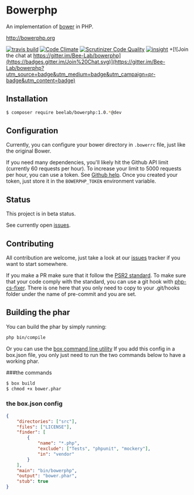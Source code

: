 Bowerphp
========

An implementation of [bower](http://bower.io) in PHP.

http://bowerphp.org

[![travis build](https://api.travis-ci.org/Bee-Lab/bowerphp.png)](https://travis-ci.org/Bee-Lab/bowerphp) 
[![Code Climate](https://codeclimate.com/github/Bee-Lab/bowerphp/badges/gpa.svg)](https://codeclimate.com/github/Bee-Lab/bowerphp)
[![Scrutinizer Code Quality](https://scrutinizer-ci.com/g/Bee-Lab/bowerphp/badges/quality-score.png?b=master)](https://scrutinizer-ci.com/g/Bee-Lab/bowerphp/?branch=master)
[![insight](https://insight.sensiolabs.com/projects/d1fbaca7-0e68-4782-979b-2372a9578c2d/mini.png)](https://insight.sensiolabs.com/projects/d1fbaca7-0e68-4782-979b-2372a9578c2d) +[![Join the chat at https://gitter.im/Bee-Lab/bowerphp](https://badges.gitter.im/Join%20Chat.svg)](https://gitter.im/Bee-Lab/bowerphp?utm_source=badge&utm_medium=badge&utm_campaign=pr-badge&utm_content=badge)


Installation
------------

```bash
$ composer require beelab/bowerphp:1.0.*@dev
```

Configuration
-------------

Currently, you can configure your bower directory in ``.bowerrc`` file, just like the original Bower.

If you need many dependencies, you'll likely hit the Github API limit (currently 60 requests per hour).
To increase your limit to 5000 requests per hour, you can use a token.
See [Github help](https://help.github.com/articles/creating-an-access-token-for-command-line-use/).
Once you created your token, just store it in the ``BOWERPHP_TOKEN`` environment variable.

Status
------

This project is in beta status.

See currently open [issues](https://github.com/Bee-Lab/bowerphp/issues).

Contributing
------------

All contribution are welcome, just take a look at our [issues](https://github.com/Bee-Lab/bowerphp/issues) tracker if you want to start somewhere.

If you make a PR make sure that it follow the [PSR2 standard](http://www.php-fig.org/psr/psr-2/).
To make sure that your code comply with the standard, you can use a git hook with [php-cs-fixer](https://github.com/FriendsOfPHP/PHP-CS-Fixer).
There is one here that you only need to copy to your .git/hooks folder under the name of pre-commit and you are set.

Building the phar
-----------------

You can build the phar by simply running:
```sh
php bin/compile
```
Or you can use the [box command line utility](https://github.com/box-project/box2)
If you add this config in a box.json file, you only just need to run the two commands below to have a working phar.

###the commands

```sh
$ box build
$ chmod +x bower.phar
```

### the box.json config

```json
{
    "directories": ["src"],
    "files": ["LICENSE"],
    "finder": [
        {
            "name": "*.php",
            "exclude": ["Tests", "phpunit", "mockery"],
            "in": "vendor"
        }
    ],
    "main": "bin/bowerphp",
    "output": "bower.phar",
    "stub": true
}
```
